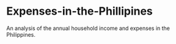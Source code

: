 # Expenses-in-the-Phillipines
An analysis of the annual household income and expenses in the Philippines.
